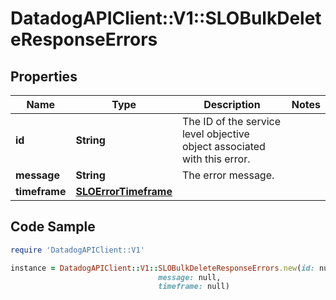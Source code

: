 # DatadogAPIClient::V1::SLOBulkDeleteResponseErrors

## Properties

Name | Type | Description | Notes
------------ | ------------- | ------------- | -------------
**id** | **String** | The ID of the service level objective object associated with this error. | 
**message** | **String** | The error message. | 
**timeframe** | [**SLOErrorTimeframe**](SLOErrorTimeframe.md) |  | 

## Code Sample

```ruby
require 'DatadogAPIClient::V1'

instance = DatadogAPIClient::V1::SLOBulkDeleteResponseErrors.new(id: null,
                                 message: null,
                                 timeframe: null)
```


